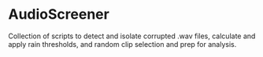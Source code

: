 # AudioScreener
Collection of scripts to detect and isolate corrupted .wav files, calculate and apply rain thresholds, and random clip selection and prep for analysis.
